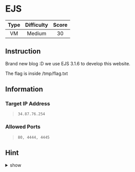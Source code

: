 # EJS

| Type | Difficulty | Score |
| :--: | :--------: | :---: |
|  VM  |   Medium   |  30   |

## Instruction

Brand new blog :D we use EJS 3.1.6 to develop this website.

The flag is inside /tmp/flag.txt

## Information

### Target IP Address

> `34.87.76.254`

### Allowed Ports

> `80, 4444, 4445`

## Hint

<details>
<summary>show</summary>
Template Injection
</details>

